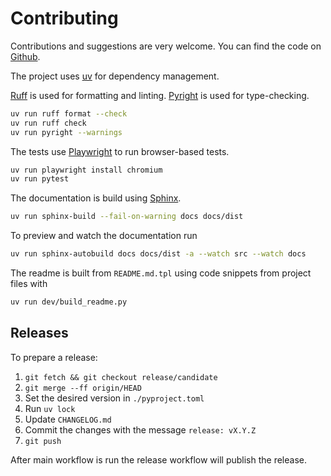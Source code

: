 # Contributing

Contributions and suggestions are very welcome. You can find the code on
[Github](https://github.com/geigerzaehler/oidc-provider-mock).

The project uses [uv](https://docs.astral.sh/uv/getting-started/installation/) for dependency management.

[Ruff](https://docs.astral.sh/ruff/) is used for formatting and linting.
[Pyright](https://microsoft.github.io/pyright/) is used for type-checking.

```bash
uv run ruff format --check
uv run ruff check
uv run pyright --warnings
```

The tests use [Playwright](https://playwright.dev/) to run browser-based tests.

```bash
uv run playwright install chromium
uv run pytest
```

The documentation is build using [Sphinx](https://www.sphinx-doc.org).

```bash
uv run sphinx-build --fail-on-warning docs docs/dist
```

To preview and watch the documentation run

```bash
uv run sphinx-autobuild docs docs/dist -a --watch src --watch docs
```

The readme is built from `README.md.tpl` using code snippets from project files
with

```bash
uv run dev/build_readme.py
```

## Releases

To prepare a release:

1. `git fetch && git checkout release/candidate`
1. `git merge --ff origin/HEAD`
1. Set the desired version in `./pyproject.toml`
1. Run `uv lock`
1. Update `CHANGELOG.md`
1. Commit the changes with the message `release: vX.Y.Z`
1. `git push`

After main workflow is run the release workflow will publish the release.
